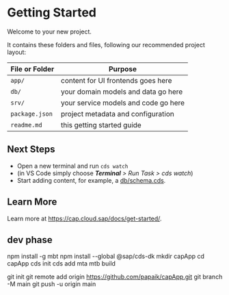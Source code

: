 # Getting Started

Welcome to your new project.

It contains these folders and files, following our recommended project layout:

File or Folder | Purpose
---------|----------
`app/` | content for UI frontends goes here
`db/` | your domain models and data go here
`srv/` | your service models and code go here
`package.json` | project metadata and configuration
`readme.md` | this getting started guide


## Next Steps

- Open a new terminal and run `cds watch` 
- (in VS Code simply choose _**Terminal** > Run Task > cds watch_)
- Start adding content, for example, a [db/schema.cds](db/schema.cds).


## Learn More

Learn more at https://cap.cloud.sap/docs/get-started/.


## dev phase   
npm install -g mbt
npm install --global @sap/cds-dk
mkdir capApp
cd capApp
cds init
cds add mta
mtb build

git init
git remote add origin https://github.com/papaik/capApp.git
git branch -M main
git push -u origin main